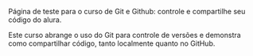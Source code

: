 Página de teste para o curso de Git e Github: controle e compartilhe seu código do alura.

Este curso abrange o uso do Git para controle de versões e demonstra como compartilhar código, tanto localmente quanto no GitHub.
